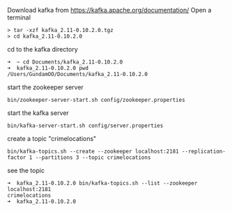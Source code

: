 Download kafka from https://kafka.apache.org/documentation/
Open a terminal
```
> tar -xzf kafka_2.11-0.10.2.0.tgz
> cd kafka_2.11-0.10.2.0
```

cd to the kafka directory
```
➜  ~ cd Documents/kafka_2.11-0.10.2.0
➜  kafka_2.11-0.10.2.0 pwd
/Users/GundamOO/Documents/kafka_2.11-0.10.2.0
```

start the zookeeper server
```
bin/zookeeper-server-start.sh config/zookeeper.properties
```

start the kafka server
```
bin/kafka-server-start.sh config/server.properties
```

create a topic "crimelocations"
```
bin/kafka-topics.sh --create --zookeeper localhost:2181 --replication-factor 1 --partitions 3 --topic crimelocations
```

see the topic

```
➜  kafka_2.11-0.10.2.0 bin/kafka-topics.sh --list --zookeeper localhost:2181
crimelocations
➜  kafka_2.11-0.10.2.0
```

